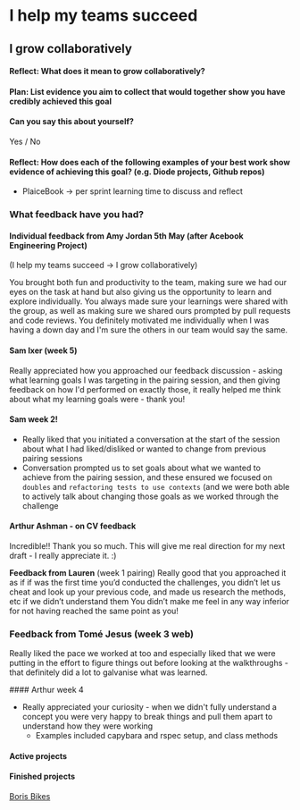 # I help my teams succeed

## I grow collaboratively

#### Reflect: What does it mean to grow collaboratively?




#### Plan: List evidence you aim to collect that would together show you have credibly achieved this goal




#### Can you say this about yourself? 

Yes / No


#### Reflect: How does each of the following examples of your best work show evidence of achieving this goal? (e.g. Diode projects, Github repos)

- PlaiceBook -> per sprint learning time to discuss and reflect


### What feedback have you had?

#### Individual feedback from Amy Jordan 5th May (after Acebook Engineering Project)
(I help my teams succeed -> I grow collaboratively)

You brought both fun and productivity to the team, making sure we had our eyes on the task at hand but also giving us the opportunity to learn and explore individually. You always made sure your learnings were shared with the group, as well as making sure we shared ours prompted by pull requests and code reviews. You definitely motivated me individually when I was having a down day and I'm sure the others in our team would say the same.


#### Sam Ixer (week 5)

Really appreciated how you approached our feedback discussion - asking what learning goals I was targeting in the pairing session, and then giving feedback on how I'd performed on exactly those, it really helped me think about what my learning goals were - thank you!



#### Sam week 2! 
- Really liked that you initiated a conversation at the start of the session about what I had liked/disliked or wanted to change from previous pairing sessions
- Conversation prompted us to set goals about what we wanted to achieve from the pairing session, and these ensured we focused on `doubles` and `refactoring tests to use contexts` (and we were both able to actively talk about changing those goals as we worked through the challenge


#### Arthur Ashman - on CV feedback
Incredible!! Thank you so much. This will give me real direction for my next draft - I really appreciate it. :)


**Feedback from Lauren** (week 1 pairing)
Really good that you approached it as if if was the first time you’d conducted the challenges, you didn’t let us cheat and look up your previous code, and made us research the methods, etc if we didn’t understand them
You didn’t make me feel in any way inferior for not having reached the same point as you!

### Feedback from Tomé Jesus (week 3 web)
Really liked the pace we worked at too and especially liked that we were putting in the effort to figure things out before looking at the walkthroughs - that definitely did a lot to galvanise what was learned.

#### Arthur week 4
- Really appreciated your curiosity - when we didn't fully understand a concept you were very happy to break things and pull them apart to understand how they were working
  - Examples included capybara and rspec setup, and class methods


#### Active projects



#### Finished projects

[Boris Bikes]()